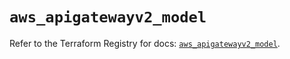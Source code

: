 # `aws_apigatewayv2_model`

Refer to the Terraform Registry for docs: [`aws_apigatewayv2_model`](https://registry.terraform.io/providers/hashicorp/aws/5.75.0/docs/resources/apigatewayv2_model).
